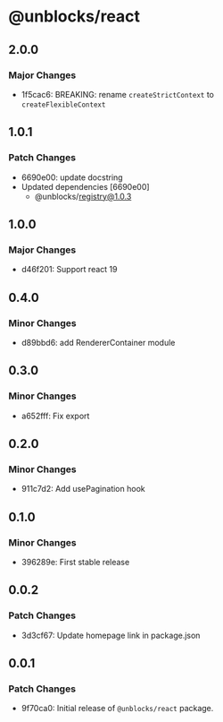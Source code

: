 # @unblocks/react

## 2.0.0

### Major Changes

- 1f5cac6: BREAKING: rename `createStrictContext` to `createFlexibleContext`

## 1.0.1

### Patch Changes

- 6690e00: update docstring
- Updated dependencies [6690e00]
  - @unblocks/registry@1.0.3

## 1.0.0

### Major Changes

- d46f201: Support react 19

## 0.4.0

### Minor Changes

- d89bbd6: add RendererContainer module

## 0.3.0

### Minor Changes

- a652fff: Fix export

## 0.2.0

### Minor Changes

- 911c7d2: Add usePagination hook

## 0.1.0

### Minor Changes

- 396289e: First stable release

## 0.0.2

### Patch Changes

- 3d3cf67: Update homepage link in package.json

## 0.0.1

### Patch Changes

- 9f70ca0: Initial release of `@unblocks/react` package.
